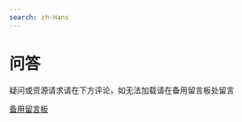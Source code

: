 ```yaml
---
search: zh-Hans
---
```

# 问答

疑问或资源请求请在下方评论，如无法加载请在备用留言板处留言

[备用留言板](https://www.menhood.wang/blog/?id=171)


<div id="disqus_thread"></div>
